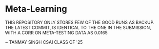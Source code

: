 # Meta-Learning

THIS REPOSITORY ONLY STORES FEW OF THE GOOD RUNS AS BACKUP.
THE LATEST COMMIT, IS IDENTICAL TO THE ONE IN THE SUBMISSION, WITH A CORR ON META-TESTING DATA AS 0.0165

~ TANMAY SINGH
  CSAI
  CLASS OF '25
